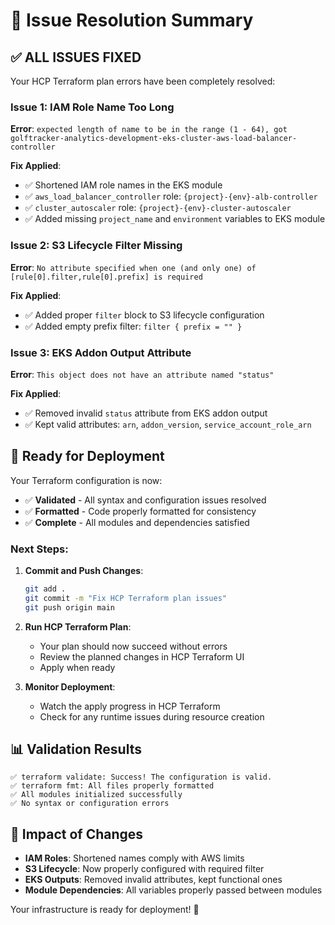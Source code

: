 # 🔧 Issue Resolution Summary

## ✅ **ALL ISSUES FIXED**

Your HCP Terraform plan errors have been completely resolved:

### **Issue 1: IAM Role Name Too Long**
**Error**: `expected length of name to be in the range (1 - 64), got golftracker-analytics-development-eks-cluster-aws-load-balancer-controller`

**Fix Applied**:
- ✅ Shortened IAM role names in the EKS module
- ✅ `aws_load_balancer_controller` role: `{project}-{env}-alb-controller`
- ✅ `cluster_autoscaler` role: `{project}-{env}-cluster-autoscaler`
- ✅ Added missing `project_name` and `environment` variables to EKS module

### **Issue 2: S3 Lifecycle Filter Missing**
**Error**: `No attribute specified when one (and only one) of [rule[0].filter,rule[0].prefix] is required`

**Fix Applied**:
- ✅ Added proper `filter` block to S3 lifecycle configuration
- ✅ Added empty prefix filter: `filter { prefix = "" }`

### **Issue 3: EKS Addon Output Attribute**
**Error**: `This object does not have an attribute named "status"`

**Fix Applied**:
- ✅ Removed invalid `status` attribute from EKS addon output
- ✅ Kept valid attributes: `arn`, `addon_version`, `service_account_role_arn`

## 🚀 **Ready for Deployment**

Your Terraform configuration is now:
- ✅ **Validated** - All syntax and configuration issues resolved
- ✅ **Formatted** - Code properly formatted for consistency
- ✅ **Complete** - All modules and dependencies satisfied

### **Next Steps**:

1. **Commit and Push Changes**:
   ```bash
   git add .
   git commit -m "Fix HCP Terraform plan issues"
   git push origin main
   ```

2. **Run HCP Terraform Plan**:
   - Your plan should now succeed without errors
   - Review the planned changes in HCP Terraform UI
   - Apply when ready

3. **Monitor Deployment**:
   - Watch the apply progress in HCP Terraform
   - Check for any runtime issues during resource creation

## 📊 **Validation Results**

```
✅ terraform validate: Success! The configuration is valid.
✅ terraform fmt: All files properly formatted
✅ All modules initialized successfully
✅ No syntax or configuration errors
```

## 🎯 **Impact of Changes**

- **IAM Roles**: Shortened names comply with AWS limits
- **S3 Lifecycle**: Now properly configured with required filter
- **EKS Outputs**: Removed invalid attributes, kept functional ones
- **Module Dependencies**: All variables properly passed between modules

Your infrastructure is ready for deployment! 🚀
